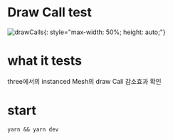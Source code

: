 
# Draw Call test

![drawCalls](https://github.com/Joong-Sunny/react-persist-test/assets/63194662/d9e1bce1-6c36-4fdf-9d30-a6418846643c){: style="max-width: 50%; height: auto;"}


# what it tests

three에서의 instanced Mesh의 draw Call 감소효과 확인



# start

```
yarn && yarn dev
```